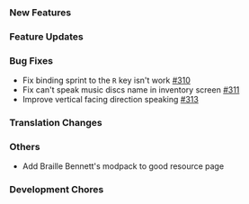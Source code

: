 [//]: # (Manually copy the latest.md to CHANGELOG.md, then copy the default.md to the latest.md at every release time.)

### New Features

### Feature Updates

### Bug Fixes

- Fix binding sprint to the `R` key isn't work [#310](https://github.com/khanshoaib3/minecraft-access/issues/310)
- Fix can't speak music discs name in inventory screen [#311](https://github.com/khanshoaib3/minecraft-access/issues/311)
- Improve vertical facing direction speaking [#313](https://github.com/khanshoaib3/minecraft-access/issues/313)

### Translation Changes

### Others

- Add Braille Bennett's modpack to good resource page

### Development Chores
